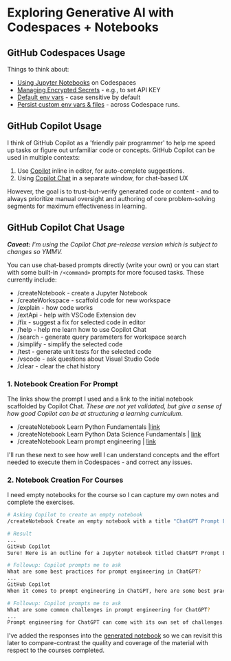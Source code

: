 # Exploring Generative AI with Codespaces + Notebooks

## GitHub Codespaces Usage

Things to think about:
 - [Using Jupyter Notebooks](https://docs.github.com/en/codespaces/developing-in-codespaces/getting-started-with-github-codespaces-for-machine-learning) on Codespaces
 - [Managing Encrypted Secrets](https://docs.github.com/en/enterprise-cloud@latest/codespaces/managing-your-codespaces/managing-encrypted-secrets-for-your-codespaces ) - e.g., to set API KEY 
 - [Default env vars](https://docs.github.com/en/enterprise-cloud@latest/codespaces/developing-in-codespaces/default-environment-variables-for-your-codespace) - case sensitive by default
 - [Persist custom env vars & files](https://docs.github.com/en/enterprise-cloud@latest/codespaces/developing-in-codespaces/persisting-environment-variables-and-temporary-files) - across Codespace runs.


## GitHub Copilot Usage

I think of GitHub Copilot as a 'friendly pair programmer' to help me speed up tasks or figure out unfamiliar code or concepts. GitHub Copilot can be used in multiple contexts:
1. Use [Copilot](https://docs.github.com/en/copilot/getting-started-with-github-copilot) inline in editor, for auto-complete suggestions.
1.  Using [Copilot Chat](https://docs.github.com/en/copilot/github-copilot-chat/using-github-copilot-chat) in a separate window, for chat-based UX

However, the goal is to trust-but-verify generated code or content - and to always prioritize manual oversight and authoring of core problem-solving segments for maximum effectiveness in learning.


## GitHub Copilot Chat Usage

_**Caveat:** I'm using the Copilot Chat pre-release version which is subject to changes so YMMV._ 
 

You can use chat-based prompts directly (write your own) or you can start with some built-in `/<command>` prompts for more focused tasks. These currently include:

 - /createNotebook - create a Jupyter Notebook
 - /createWorkspace - scaffold code for new workspace
 - /explain - how code works
 - /extApi - help with VSCode Extension dev
 - /fix - suggest a fix for selected code in editor
 - /help - help me learn how to use Copilot Chat
 - /search - generate query parameters for workspace search
 - /simplify - simplify the selected code
 - /test - generate unit tests for the selected code
 - /vscode - ask questions about Visual Studio Code
 - /clear - clear the chat history

### 1. Notebook Creation For Prompt

The links show the prompt I used and a link to the initial notebook scaffolded by Copilot Chat. _These are not yet validated, but give a sense of how good Copilot can be at structuring a learning curriculum_.
 - /createNotebook Learn Python Fundamentals |[link](./00-learn-python-fundamentals.ipynb)
 - /createNotebook Learn Python Data Science Fundamentals | [link](./00-learn-python-datascience.ipynb)
 - /createNotebook Learn prompt engineering | [link](./01-learn-prompt-engineering.ipynb)

I'll run these next to see how well I can understand concepts and the effort needed to execute them in Codespaces - and correct any issues.

### 2. Notebook Creation For Courses

I need empty notebooks for the course so I can capture my own notes and complete the exercises. 

```bash
# Asking Copilot to create an empty notebook
/createNotebook Create an empty notebook with a title "ChatGPT Prompt Engineering For Developers"

# Result
...
GitHub Copilot
Sure! Here is an outline for a Jupyter notebook titled ChatGPT Prompt Engineering For Developers

# Followup: Copilot prompts me to ask 
What are some best practices for prompt engineering in ChatGPT? 
... 
GitHub Copilot
When it comes to prompt engineering in ChatGPT, here are some best practices to consider:

# Followup: Copilot prompts me to ask 
What are some common challenges in prompt engineering for ChatGPT?
...
Prompt engineering for ChatGPT can come with its own set of challenges. Here are some common challenges you may encounter:
```

I've added the responses into the [generated notebook](./01-chatgpt-prompt-engineering.ipynb) so we can revisit this later to compare-contrast the quality and coverage of the material with respect to the courses completed.